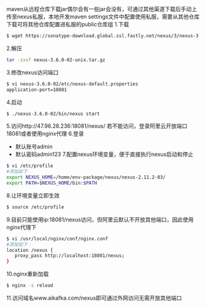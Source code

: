 maven从远程仓库下载jar偶尔会有一些jar会没有，可通过其他渠道下载后手动上传至nexus私服，本地开发maven settings文件中配置使用私服，需要从其他仓库下载可将其他仓库配置进私服的public仓库组
1.下载
```bash
$ wget https://sonatype-download.global.ssl.fastly.net/nexus/3/nexus-3.6.0-02-unix.tar.gz
```
2.解压
```bash
tar -zxvf nexus-3.6.0-02-unix.tar.gz
```
3.修改nexus访问端口
```bash
$ vi nexus-3.6.0-02/etc/nexus-default.properties 
application-port=18081
```
4.启动
```bash
$ ./nexus-3.6.0-02/bin/nexus start
```
5.访问http://47.96.28.236:18081/nexus/
若不能访问，登录阿里云开放端口18081或者使用nginx代理
6.登录
- 默认账号admin
- 默认密码admin123
7.配置nexus环境变量，便于直接执行nexus启动和停止
```bash
$ vi /etc/profile
#添加如下
export NEXUS_HOME=/home/env-package/nexus/nexus-2.11.2-03/
export PATH=$NEXUS_HOME/bin:$PATH
```
8.让环境变量立即生效
```bash
$ source /etc/profile
```
9.目前只能使用ip:18081/nexus访问，但阿里云默认不开放其他端口，因此使用nginx代理下
```bash
$ vi /usr/local/nginx/conf/nginx.conf
#添加如下：
location /nexus {
   proxy_pass http://localhost:18081/nexus;
}
```
10.nginx重新加载
```bash
$ nginx -s reload
```
11.访问域名www.aikafka.com/nexus即可通过外网访问无需开放其他端口